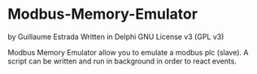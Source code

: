 # Modbus-Memory-Emulator
by Guillaume Estrada
Written in Delphi
GNU License v3 (GPL v3)

Modbus Memory Emulator allow you to emulate a modbus plc (slave). 
A script can be written and run in background in order to react events.


